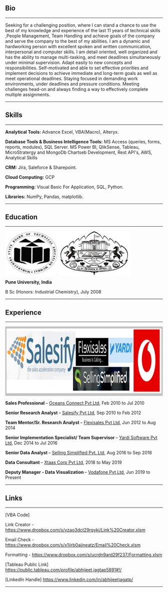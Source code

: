 ## Bio

---
Seeking for a challenging position, where I can stand a chance to use the best of my knowledge and experience of the last 11 years of technical skills ,People Management, Team Handling and achieve goals of the company and serve the company to the best of my abilities. I am a dynamic and hardworking person with excellent spoken and written communication, interpersonal and computer skills. I am detail oriented, well organized and has the ability to manage multi-tasking, and meet deadlines simultaneously under minimal supervision. Adapt easily to new concepts and responsibilities. Self-motivated and able to set effective priorities and implement decisions to achieve immediate and long-term goals as well as meet operational deadlines. Staying focused in demanding work environments, under deadlines and pressure conditions. Meeting challenges head-on and always finding a way to effectively complete multiple assignments.


---

## Skills

---
**Analytical Tools:** Advance Excel, VBA(Macro), Alteryx.

**Database Tools & Business Intelligence Tools:** MS Access (queries, forms, reports, modules), SQL Server. MS Power BI, QlikSense, Tableau, MicroStratergy and MongoDb Chartseb Development, Rest API's, AWS, Analytical Skills

**CRM:** Jira, Saleforce & Sharepoint.

**Cloud Computing:** GCP

**Programming:** Visual Basic For Application, SQL, Python.

**Libraries:** NumPy, Pandas, matplotlib.

---

## Education

---

<img src="images/uni.jpg?raw=true" align="middle" width="400" height="140" alt="uni logos">

<b> Pune University, India </b>

B Sc (Honors: Industrial Chemistry),			 		            July 2008

---

## Experience

---

<img src="images/experience.png.png?raw=true" align="middle" width="1139" height="221" alt="experience logos">

<b> Sales Professional </b> – [Oceans Connect Pvt Ltd](https://oceansconnect.com/), Feb 2010 to Jul 2010

<b> Senior Research Analyst </b> – [Salesify Pvt Ltd](https://zdperformancemarketing.com/salesify/), Sep 2010 to Feb 2012

<b> Team Mentor/Sr. Research Analyst </b> – [Flexisales Pvt Ltd](https://www.flexisales.com/), Jun 2012 to Aug 2014 

<b> Senior Implementation Specialist/ Team Supervisor </b> – [Yardi Software Pvt Ltd](https://yardi.com/), Dec 2014 to Jul 2016

<b> Senior Data Analyst </b> – [Selling Simplified Pvt. Ltd](https://sellingsimplified.com/), Aug 2016 to Sep 2018

<b> Data Consultant </b> – [Xtaas Corp Pvt Ltd](https://https://2xconnect.com//), 2018 to May 2019

<b> Deputy Manager - Data Visualization </b> – [Vodafone Pvt Ltd](https://vodafoneidea.com/), Jun 2019 to Present


---

## Links

---

[VBA Code]

Link Creator - https://www.dropbox.com/s/vzao3dct29rqyki/Link%20Creator.xlsm

Email Check - https://www.dropbox.com/s/x1jirb0ajjneatz/Email%20Check.xlsm

Formatting   - https://www.dropbox.com/s/ucrdn9ard29f237/Formatting.xlsm

[Tableau Public Link]
https://public.tableau.com/profile/abhijeet.jagtap5891#!/

[LinkedIn Handle] 
https://www.linkedin.com/in/abhijeetjagatp/

---
